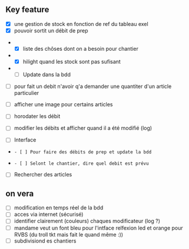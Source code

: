 ## Key feature
- [x] une gestion de stock en fonction de ref du tableau exel
- [x] pouvoir sortit un débit de prep 
- 	- [x] liste des chôses dont on a besoin pour chantier
- 	- [x] hilight quand les stock sont pas sufisant
-   - [ ] Update dans la bdd
- [ ] pour fait un debit n'avoir q'a demander une quantiter d'un article particulier
- [ ] afficher une image pour certains articles
- [ ] horodater les débit
- [ ] modifier les débits et afficher quand il a été modifié (log)

- [ ] Interface
-     - [ ] Pour faire des débits de prep et update la bdd
-     - [ ] Selont le chantier, dire quel debit est prévu
- [ ] Rechercher des articles
## on vera

- [ ] modification en temps réel de la bdd
- [ ] acces via internet (sécurisé)
- [ ] identifier clairement (couleurs) chaques modificateur (log ?)
- [ ] mandame veut un font bleu pour l'intface relfexion led et orange pour RVBS (du troll tkt mais fait le quand même :))
- [ ] subdivisiond es chantiers
